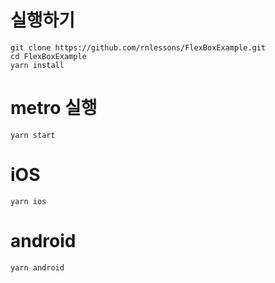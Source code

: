 # 실행하기

```
git clone https://github.com/rnlessons/FlexBoxExample.git
cd FlexBoxExample
yarn install
```

# metro 실행

```
yarn start
```

# iOS

```
yarn ios
```

# android

```
yarn android
```